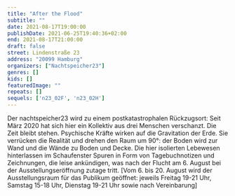 ```yaml
---
title: "After the Flood"
subtitle: ""
date: 2021-08-17T19:00:00
publishDate: 2021-06-25T19:40:36+02:00
end: 2021-08-17T21:00:00
draft: false
street: Lindenstraße 23
address: "20099 Hamburg"
organizers: ["Nachtspeicher23"]
genres: []
kids: []
featuredImage: ""
repeats: []
sequels: ['n23_02F', 'n23_02H']
---
```


Der nachtspeicher23 wird zu einem postkatastrophalen Rückzugsort: Seit März 2020 hat sich hier ein Kollektiv aus drei Menschen verschanzt. Die Zeit bleibt stehen. Psychische Kräfte wirken auf die Gravitation der Erde. Sie verrücken die Realität und drehen den Raum um 90°: der Boden wird zur Wand und die Wände zu Boden und Decke. Die hier isolierten Lebewesen hinterlassen im Schaufenster Spuren in Form von Tagebuchnotizen und Zeichnungen, die leise ankündigen, was nach der Flucht am 6. August bei der Ausstellungseröffnung zutage tritt. 
[Vom 6. bis 20. August wird der Ausstellungsraum für das Publikum geöffnet: jeweils Freitag 19-21 Uhr, Samstag 15-18 Uhr, Dienstag 19-21 Uhr sowie nach Vereinbarung] 